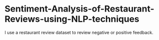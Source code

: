 # Sentiment-Analysis-of-Restaurant-Reviews-using-NLP-techniques
I use a restaurant review dataset to review negative or positive feedback.
